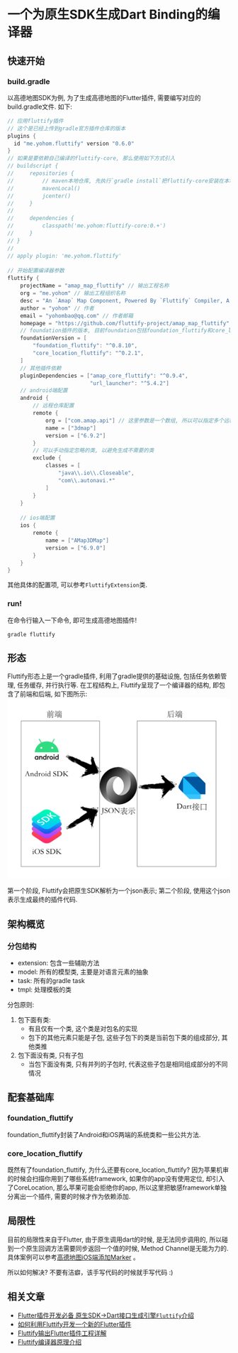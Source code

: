 # 一个为原生SDK生成Dart Binding的编译器

## 快速开始
### build.gradle
以高德地图SDK为例, 为了生成高德地图的Flutter插件, 需要编写对应的build.gradle文件. 如下:
```groovy
// 应用fluttify插件
// 这个是已经上传到gradle官方插件仓库的版本
plugins {
  id "me.yohom.fluttify" version "0.6.0"
}
// 如果是要依赖自己编译的fluttify-core, 那么使用如下方式引入
// buildscript {
//     repositories {
//         // maven本地仓库, 先执行`gradle install`把fluttify-core安装在本地
//         mavenLocal()
//         jcenter()
//     }
// 
//     dependencies {
//         classpath('me.yohom:fluttify-core:0.+')
//     }
// }
// 
// apply plugin: 'me.yohom.fluttify'

// 开始配置编译器参数
fluttify {
    projectName = "amap_map_fluttify" // 输出工程名称
    org = "me.yohom" // 输出工程组织名称
    desc = "An `Amap` Map Component, Powered By `Fluttify` Compiler, A Dart Bindings Generator For Native SDK." // 输出工程描述
    author = "yohom" // 作者
    email = "yohombao@qq.com" // 作者邮箱
    homepage = "https://github.com/fluttify-project/amap_map_fluttify" // 项目主页
    // foundation插件的版本, 目前foundation包括foundation_fluttify和core_location_fluttify. 包含了系统类的实现
    foundationVersion = [
        "foundation_fluttify": "^0.8.10",
        "core_location_fluttify": "^0.2.1",
    ]
    // 其他插件依赖
    pluginDependencies = ["amap_core_fluttify": "^0.9.4",
                          "url_launcher": "^5.4.2"]
    // android端配置
    android {
        // 远程仓库配置
        remote {
            org = ["com.amap.api"] // 这里参数是一个数组, 所以可以指定多个远程仓库
            name = ["3dmap"]
            version = ["6.9.2"]
        }
        // 可以手动指定忽略的类, 以避免生成不需要的类
        exclude {
            classes = [
                "java\\.io\\.Closeable",
                "com\\.autonavi.*"
            ]
        }
    }

    // ios端配置
    ios {
        remote {
            name = ["AMap3DMap"]
            version = ["6.9.0"]
        }
    }
}
```
其他具体的配置项, 可以参考`FluttifyExtension`类.

### run!
在命令行输入一下命令, 即可生成高德地图插件!
```shell script
gradle fluttify
```

## 形态
Fluttify形态上是一个gradle插件, 利用了gradle提供的基础设施, 包括任务依赖管理, 任务缓存, 并行执行等. 
在工程结构上, Fluttify呈现了一个编译器的结构, 即包含了前端和后端, 如下图所示:
![structure](https://github.com/fluttify-project/fluttify-project/blob/master/resources/structure.png?raw=true)

第一个阶段, Fluttify会把原生SDK解析为一个json表示; 第二个阶段, 使用这个json表示生成最终的插件代码.

## 架构概览
### 分包结构
- extension: 包含一些辅助方法
- model: 所有的模型类, 主要是对语言元素的抽象
- task: 所有的gradle task
- tmpl: 处理模板的类

分包原则:
1. 包下面有类:
    - 有且仅有一个类, 这个类是对包名的实现
    - 包下的其他元素只能是子包, 这些子包下的类是当前包下类的组成部分, 其他类推
2. 包下面没有类, 只有子包
    - 当包下面没有类, 只有并列的子包时, 代表这些子包是相同组成部分的不同情况

## 配套基础库
### foundation_fluttify
foundation_fluttify封装了Android和iOS两端的系统类和一些公共方法.

### core_location_fluttify
既然有了foundation_fluttify, 为什么还要有core_location_fluttify? 因为苹果机审的时候会扫描你用到了哪些系统framework, 如果你的app没有使用定位, 却引入了CoreLocation, 那么苹果可能会拒绝你的app, 所以这里把敏感framework单独分离出一个插件, 需要的时候才作为依赖添加.

## 局限性
目前的局限性来自于Flutter, 由于原生调用dart的时候, 是无法同步调用的, 所以碰到一个原生回调方法需要同步返回一个值的时候, Method Channel是无能为力的.
具体案例可以参考[高德地图iOS端添加Marker](https://github.com/fluttify-project/amap_map_fluttify/blob/3996a6d8c340c18250937ca7c8095c1e06ddb74c/ios/Classes/MAMapViewFactory.m#L4044) 。

所以如何解决? 不要有洁癖，该手写代码的时候就手写代码 :)

## 相关文章
- [Flutter插件开发必备 原生SDK->Dart接口生成引擎`Fluttify`介绍](https://juejin.im/post/5dc65fa2f265da4d23759cec)
- [如何利用Fluttify开发一个新的Flutter插件](https://juejin.im/post/5e06faa651882512416a7630)
- [Fluttify输出Flutter插件工程详解](https://juejin.im/post/5e19306c6fb9a02ff67d3780)
- [Fluttify编译器原理介绍](https://juejin.im/post/5e67321751882549717d8de7)
